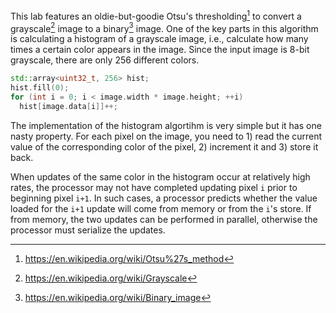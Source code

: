 This lab features an oldie-but-goodie Otsu's thresholding[^1] to convert a grayscale[^2] image to a binary[^3] image. One of the key parts in this algorithm is calculating a histogram of a grayscale image, i.e., calculate how many times a certain color appears in the image. Since the input image is 8-bit grayscale, there are only 256 different colors.

```cpp
std::array<uint32_t, 256> hist;
hist.fill(0);
for (int i = 0; i < image.width * image.height; ++i)
  hist[image.data[i]]++;
```

The implementation of the histogram algortihm is very simple but it has one nasty property. For each pixel on the image, you need to 1) read the current value of the corresponding color of the pixel, 2) increment it and 3) store it back.

When updates of the same color in the histogram occur at relatively high rates, the processor may not have completed updating pixel `i` prior to beginning pixel `i+1`. In such cases, a processor predicts whether the value loaded for the `i+1` update will come from memory or from the `i`'s store. If from memory, the two updates can be performed in parallel, otherwise the processor must serialize the updates.

[^1]: https://en.wikipedia.org/wiki/Otsu%27s_method
[^2]: https://en.wikipedia.org/wiki/Grayscale
[^3]: https://en.wikipedia.org/wiki/Binary_image
